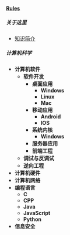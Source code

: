 
#### [Rules](?file=home-Rules)

##### 关于这里
- [知识简介](?file=001-关于这里/001-知识简介 "知识简介")

##### 计算机科学
- **计算机软件**
    - **软件开发**
        - **桌面应用**
            - **Windows**
            - **Linux**
            - **Mac**
        - **移动应用**
            - **Android**
            - **IOS**
        - **系统内核**
            - **Windows**
        - **服务器应用**
        - **前端工程**
    - **调试与反调试**
    - **逆向工程**
- **计算机硬件**
- **计算机网络**
- **编程语言**
    - **C**
    - **CPP**
    - **Java**
    - **JavaScript**
    - **Python**
- **信息安全**
